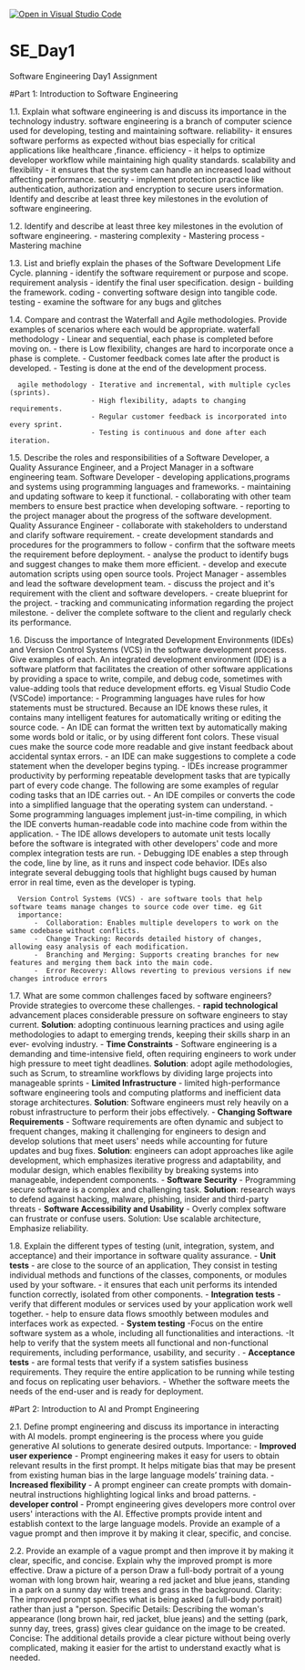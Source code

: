 [![Open in Visual Studio Code](https://classroom.github.com/assets/open-in-vscode-2e0aaae1b6195c2367325f4f02e2d04e9abb55f0b24a779b69b11b9e10269abc.svg)](https://classroom.github.com/online_ide?assignment_repo_id=18367752&assignment_repo_type=AssignmentRepo)
# SE_Day1
Software Engineering Day1 Assignment

#Part 1: Introduction to Software Engineering

1.1. Explain what software engineering is and discuss its importance in the technology industry.
      software engineering is a branch of computer science used for developing, testing and maintaining software.
      reliability- it ensures software performs as expected without bias especially for critical applications like healthcare ,finance. 
      efficiency - it helps to optimize developer workflow while maintaining high quality standards.
      scalability and flexibility - it ensures that the system can handle an increased load without affecting performance.
      security - implement protection practice like authentication, authorization and encryption to secure users information. Identify and describe at least three        key    milestones in the evolution of software engineering.

1.2. Identify and describe at least three key milestones in the evolution of software engineering.
      -  mastering complexity
      -  Mastering process
      -  Mastering machine


1.3. List and briefly explain the phases of the Software Development Life Cycle.
       planning - identify the software requirement or purpose and scope.
       requirement analysis - identify the final user specification. 
       design - building the framework. 
       coding - converting software design into tangible code.
       testing - examine the software for any bugs and glitches


1.4. Compare and contrast the Waterfall and Agile methodologies. Provide examples of scenarios where each would be appropriate.
      waterfall methodology - Linear and sequential, each phase is completed before moving on. 
                            - there is Low flexibility, changes are hard to incorporate once a phase is complete.
                            - Customer feedback comes late after the product is developed.
                            - Testing is done at the end of the development process.

      agile methodology - Iterative and incremental, with multiple cycles (sprints). 
                        - High flexibility, adapts to changing requirements. 
                        - Regular customer feedback is incorporated into every sprint. 
                        - Testing is continuous and done after each iteration.

1.5. Describe the roles and responsibilities of a Software Developer, a Quality Assurance Engineer, and a Project Manager in a software engineering team.
      Software Developer - developing applications,programs and systems using programming languages and frameworks.
                         - maintaining and updating software to keep it functional. 
                         - collaborating with other team members to ensure best practice when developing software.
                         - reporting to the project manager about the progress of the software development.
      Quality Assurance Engineer - collaborate with stakeholders to understand and clarify software requirement.
                                 - create development standards and procedures for the programmers to follow
                                 - confirm that the software meets the requirement before deployment. 
                                 - analyse the product to identify bugs and suggest changes to make them more efficient. 
                                 - develop and execute automation scripts using open source tools.
      Project Manager - assembles and lead the software development team.
                      - discuss the project and it's requirement with the client and software developers.
                      - create blueprint for the project.
                      - tracking and communicating information regarding the project milestone.
                      - deliver the complete software to the client and regularly check its performance.

1.6. Discuss the importance of Integrated Development Environments (IDEs) and Version Control Systems (VCS) in the software development process. Give examples of each.
      An integrated development environment (IDE) is a software platform that facilitates the creation of other software applications by providing a space to             write, compile, and debug code, sometimes with value-adding tools that reduce development efforts. eg Visual Studio Code (VSCode)
      importance:
        -  Programming languages have rules for how statements must be structured. Because an IDE knows these rules, it contains many intelligent features for                 automatically writing or editing the source code.
        -  An IDE can format the written text by automatically making some words bold or italic, or by using different font colors. These visual cues make the                 source code more readable and give instant feedback about accidental syntax errors.
        -  an IDE can make suggestions to complete a code statement when the developer begins typing.
        -  IDEs increase programmer productivity by performing repeatable development tasks that are typically part of every code change. The following are some               examples of regular coding tasks that an IDE carries out.
              -  An IDE compiles or converts the code into a simplified language that the operating system can understand. - Some programming languages implement                    just-in-time compiling, in which the IDE converts human-readable code into machine code from within the application.
              -  The IDE allows developers to automate unit tests locally before the software is integrated with other developers' code and more complex                              integration tests are run.
              -  Debugging IDE enables a step through the code, line by line, as it runs and inspect code behavior. IDEs also integrate several debugging tools                      that highlight bugs caused by human error in real time, even as the developer is typing.

      Version Control Systems (VCS) - are software tools that help software teams manage changes to source code over time. eg Git
      importance:
          -  Collaboration: Enables multiple developers to work on the same codebase without conflicts.
          -  Change Tracking: Records detailed history of changes, allowing easy analysis of each modification. 
          -  Branching and Merging: Supports creating branches for new features and merging them back into the main code.
          -  Error Recovery: Allows reverting to previous versions if new changes introduce errors

1.7. What are some common challenges faced by software engineers? Provide strategies to overcome these challenges.
        - **rapid technological** advancement places considerable pressure on software engineers to stay current.
          **Solution**: adopting continuous learning practices and using agile methodologies to adapt to emerging trends, keeping their skills sharp in an ever-                  evolving industry.
        -  **Time Constraints** - Software engineering is a demanding and time-intensive field, often requiring engineers to work under high pressure to meet tight             deadlines.
           **Solution**: adopt agile methodologies, such as Scrum, to streamline workflows by dividing large projects into manageable sprints 
        -  **Limited Infrastructure** - limited high-performance software engineering tools and computing platforms and inefficient data storage architectures. 
           **Solution**: Software engineers must rely heavily on a robust infrastructure to perform their jobs effectively.
        -  **Changing Software Requirements** - Software requirements are often dynamic and subject to frequent changes, making it challenging for engineers to               design and develop solutions that meet users' needs while accounting for future updates and bug fixes. 
          **Solution**: engineers can adopt approaches like agile development, which emphasizes iterative progress and adaptability, and modular design, which enables            flexibility by breaking systems into manageable, independent components.
        -  **Software Security** - Programming secure software is a complex and challenging task. 
          **Solution**: research ways to defend against hacking, malware, phishing, insider and third-party threats
        -  **Software Accessibility and Usability** - Overly complex software can frustrate or confuse users. 
          Solution: Use scalable architecture, Emphasize reliability.


1.8. Explain the different types of testing (unit, integration, system, and acceptance) and their importance in software quality assurance.
      -  **Unit tests** - are close to the source of an application, They consist in testing individual methods and functions of the classes, components, or modules            used by your software. - it ensures that each unit performs its intended function correctly, isolated from other components.
     -  **Integration tests** - verify that different modules or services used by your application work well together. - help to ensure data flows smoothly                between modules and interfaces work as expected.
     -  **System testing** -Focus on the entire software system as a whole, including all functionalities and interactions. -It help to verify that the system             meets all functional and non-functional requirements, including performance, usability, and security .
     -  **Acceptance tests** - are formal tests that verify if a system satisfies business requirements. They require the entire application to be running while           testing and focus on replicating user behaviors. - Whether the software meets the needs of the end-user and is ready for deployment.


#Part 2: Introduction to AI and Prompt Engineering


2.1. Define prompt engineering and discuss its importance in interacting with AI models.
      prompt engineering  is the process where you guide generative AI solutions to generate desired outputs.
      Importance:
        -  **Improved user experience** - Prompt engineering makes it easy for users to obtain relevant results in the first prompt. It helps mitigate bias that may              be present from existing human bias in the large language models’ training data.
        -  **Increased flexibility** - A prompt engineer can create prompts with domain-neutral instructions highlighting logical links and broad patterns.
        -  **developer control** - Prompt engineering gives developers more control over users' interactions with the AI. Effective prompts provide intent and                    establish context to the large language models. Provide an example of a vague prompt and then improve it by making it clear, specific, and concise.

2.2. Provide an example of a vague prompt and then improve it by making it clear, specific, and concise. Explain why the improved prompt is more effective.
      Draw a picture of a person
        Draw a full-body portrait of a young woman with long brown hair, wearing a red jacket and blue jeans, standing in a park on a sunny day with trees and             grass in the background.
      Clarity: The improved prompt specifies what is being asked (a full-body portrait) rather than just a "person.
      Specific Details: Describing the woman's appearance (long brown hair, red jacket, blue jeans) and the setting (park, sunny day, trees, grass) gives clear          guidance on the image to be created.
      Concise: The additional details provide a clear picture without being overly complicated, making it easier for the artist to understand exactly what is            needed.
